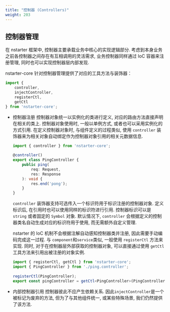 ```yaml
---
title: "控制器 (Controllers)"
weight: 203
---
```


## 控制器管理
在 nstarter 框架中, 控制器主要承载业务中核心的实现逻辑部分. 考虑到本身业务之前各控制器之间存在有互相调用的灵活需求, 业务控制器同样通过 IoC 容器来注册管理, 同时也可以实现控制器层内部发现.

nstarter-core 针对控制器管理提供了对应的工具方法与装饰器：
```typescript
import {
    controller,
    injectController,
    registerCtl,
    getCtl
} from 'nstarter-core';
```
* 控制器注册
  控制器对象统一以实例化的类进行定义, 对应的路由方法直接声明在相关的类上. 控制器对象使用时, 一般以单例方式, 或者也可以采用实例化的方式引用. 在定义控制器对象时, 与组件定义的过程类似, 使用 `controller` 装饰器来为相关对象自动绑定作为控制器对象引用的相关元数据信息.

  ```typescript
  import { controller } from 'nstarter-core';
 
  @controller()
  export class PingController {
      public ping(
          req: Request,
          res: Response
      ): void {
          res.end('pong');
      }
  }
  ```
  `controller` 装饰器支持可选传入一个标识符用于标识注册的控制器对象. 定义标识后, 在引用时也可以使用同样的标识符进行引用. 控制器标识可以是 `string` 或者固定的 `Symbol` 对象. 默认情况下, `controller` 会根据定义的控制器类名自动生成对应的标识符用于使用, 而无需额外自定义管理.

  nstarter 的 IoC 机制不会根据注解自动感知控制器类并注册, 因此需要手动编码完成这一过程. 与 `component`和`service`类似, 一般使用 `registerCtl` 方法来实现. 同时, 对于在控制器层外部获取的控制器对象, 可以直接通过使用 `getCtl` 工具方法来引用出被注册的对象实例.

  ```typescript
  import { registerCtl, getCtl } from 'nstarter-core';
  import { PingController } from './ping.controller';
 
  registerCtl(PingController);
  export const pingController = getCtl<PingController>(PingController);
  ```
  
* 内部控制器引用
  控制器彼此不应产生依赖关系. 因此`injectController`是一个被标记为废弃的方法, 但为了与其他组件统一, 或某些特殊场景, 我们仍然提供了该方法.
